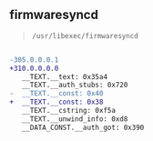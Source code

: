 ## firmwaresyncd

> `/usr/libexec/firmwaresyncd`

```diff

-305.0.0.0.1
+310.0.0.0.0
   __TEXT.__text: 0x35a4
   __TEXT.__auth_stubs: 0x720
-  __TEXT.__const: 0x40
+  __TEXT.__const: 0x38
   __TEXT.__cstring: 0xf5a
   __TEXT.__unwind_info: 0xd8
   __DATA_CONST.__auth_got: 0x390

```
